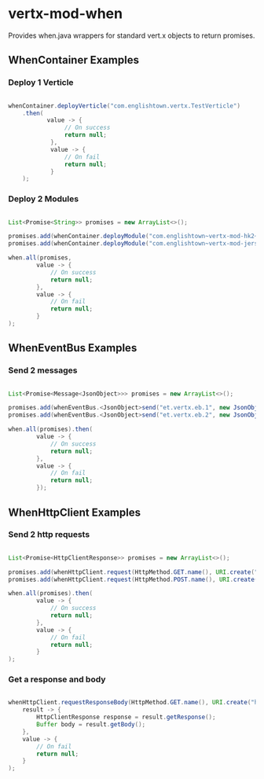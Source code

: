 # vertx-mod-when

Provides when.java wrappers for standard vert.x objects to return promises.


## WhenContainer Examples

### Deploy 1 Verticle

```java

whenContainer.deployVerticle("com.englishtown.vertx.TestVerticle")
    .then(
           value -> {
                // On success
                return null;
            },
            value -> {
                // On fail
                return null;
            }
    );

```

### Deploy 2 Modules

```java

List<Promise<String>> promises = new ArrayList<>();

promises.add(whenContainer.deployModule("com.englishtown~vertx-mod-hk2~1.5.0-final"));
promises.add(whenContainer.deployModule("com.englishtown~vertx-mod-jersey~2.3.0-final"));

when.all(promises,
        value -> {
            // On success
            return null;
        },
        value -> {
            // On fail
            return null;
        }
);

```


## WhenEventBus Examples

### Send 2 messages

```java

List<Promise<Message<JsonObject>>> promises = new ArrayList<>();

promises.add(whenEventBus.<JsonObject>send("et.vertx.eb.1", new JsonObject().putString("message", "hello")));
promises.add(whenEventBus.<JsonObject>send("et.vertx.eb.2", new JsonObject().putString("message", "world")));

when.all(promises).then(
        value -> {
            // On success
            return null;
        },
        value -> {
            // On fail
            return null;
        });

```


## WhenHttpClient Examples

### Send 2 http requests

```java

List<Promise<HttpClientResponse>> promises = new ArrayList<>();

promises.add(whenHttpClient.request(HttpMethod.GET.name(), URI.create("http://test.englishtown.com/test1")));
promises.add(whenHttpClient.request(HttpMethod.POST.name(), URI.create("http://test.englishtown.com/test2")));

when.all(promises).then(
        value -> {
            // On success
            return null;
        },
        value -> {
            // On fail
            return null;
        }
);

```

### Get a response and body

```java

whenHttpClient.requestResponseBody(HttpMethod.GET.name(), URI.create("http://localhost:8081/test")).then(
    result -> {
        HttpClientResponse response = result.getResponse();
        Buffer body = result.getBody();
    },
    value -> {
        // On fail
        return null;
    }
);

```

